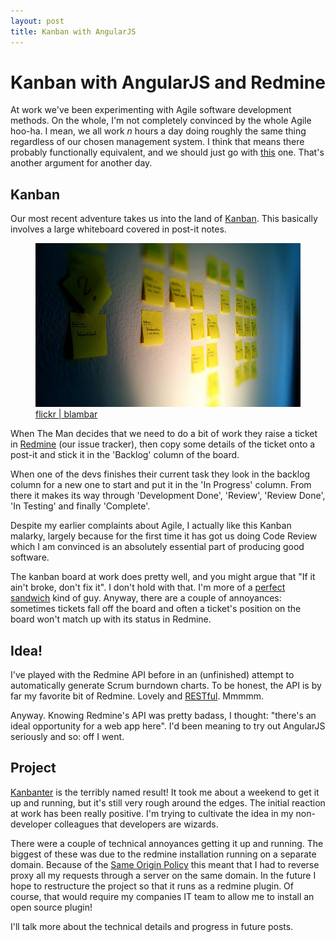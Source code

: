 ```yaml
---
layout: post
title: Kanban with AngularJS
---
```


Kanban with AngularJS and Redmine
================

At work we've been experimenting with Agile software development methods. On the whole, I'm not completely convinced by the whole Agile hoo-ha. I mean, we all work <var>n</var> hours a day doing roughly the same thing regardless of our chosen management system. I think that means there probably functionally equivalent, and we should just go with [this][1] one. That's another argument for another day.

Kanban
----------------

Our most recent adventure takes us into the land of [Kanban][2]. This basically involves a large whiteboard covered in post-it notes.

<figure class="pull-right">
	<img src="/img/kanban.jpg" alt="A typical kanban board.">
	<figcaption><a href="http://www.flickr.com/photos/blambar/5392387797/">flickr | blambar</a></figcaption>
</figure>

When The Man decides that we need to do a bit of work they raise a ticket in [Redmine][3] (our issue tracker), then copy some details of the ticket onto a post-it and stick it in the 'Backlog' column of the board.

When one of the devs finishes their current task they look in the backlog column for a new one to start and put it in the 'In Progress' column. From there it makes its way through 'Development Done', 'Review', 'Review Done', 'In Testing' and finally 'Complete'.

Despite my earlier complaints about Agile, I actually like this Kanban malarky, largely because for the first time it has got us doing Code Review which I am convinced is an absolutely essential part of producing good software.

The kanban board at work does pretty well, and you might argue that "If it ain't broke, don't fix it". I don't hold with that. I'm more of a [perfect sandwich][4] kind of guy. Anyway, there are a couple of annoyances: sometimes tickets fall off the board and often a ticket's position on the board won't match up with its status in Redmine.

Idea!
----------------

I've played with the Redmine API before in an (unfinished) attempt to automatically generate Scrum burndown charts. To be honest, the API is by far my favorite bit of Redmine. Lovely and [RESTful][5]. Mmmmm.

Anyway. Knowing Redmine's API was pretty badass, I thought: "there's an ideal opportunity for a web app here". I'd been meaning to try out AngularJS seriously and so: off I went.

Project
----------------

[Kanbanter][6] is the terribly named result! It took me about a weekend to get it up and running, but it's still very rough around the edges. The initial reaction at work has been really positive. I'm trying to cultivate the idea in my non-developer colleagues that developers are wizards.

There were a couple of technical annoyances getting it up and running. The biggest of these was due to the redmine installation running on a separate domain. Because of the [Same Origin Policy][7] this meant that I had to reverse proxy all my requests through a server on the same domain. In the future I hope to restructure the project so that it runs as a redmine plugin. Of course, that would require my companies IT team to allow me to install an open source plugin!

I'll talk more about the technical details and progress in future posts.


[1]:http://programming-motherfucker.com/
[2]:http://en.wikipedia.org/wiki/Kanban_(development)
[3]:http://www.redmine.org/
[4]:http://markdotto.com/2012/11/29/the-perfect-sandwich/
[5]:http://en.wikipedia.org/wiki/Representational_state_transfer
[6]:https://github.com/richardTowers/kanbanter
[7]:http://en.wikipedia.org/wiki/Same_origin_policy